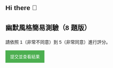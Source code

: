 ## Hi there 👋

<!--
**peicheL2/peicheL2** is a ✨ _special_ ✨ repository because its `README.md` (this file) appears on your GitHub profile.

Here are some ideas to get you started:

- 🔭 I’m currently working on ...
- 🌱 I’m currently learning ...
- 👯 I’m looking to collaborate on ...
- 🤔 I’m looking for help with ...
- 💬 Ask me about ...
- 📫 How to reach me: ...
- 😄 Pronouns: ...
- ⚡ Fun fact: ...
-->
<!DOCTYPE html>
<html lang="zh-Hant">
<head>
<meta charset="UTF-8">
<title>幽默風格簡易測驗</title>
<style>
 body { font-family: Arial, sans-serif; margin: 20px; line-height: 1.6; }
 .question { margin-bottom: 15px; }
 .btn { padding: 10px 15px; background-color: #4CAF50; color: white; border: none; cursor: pointer; }
 .btn:hover { background-color: #45a049; }
 .result { margin-top: 20px; font-weight: bold; }
</style>
</head>
<body>
<h2>幽默風格簡易測驗（8 題版）</h2>
<p>請依照 1（非常不同意）到 5（非常同意）進行評分。</p>
<div id="quiz"></div>
<button class="btn" onclick="calculateScore()">提交並查看結果</button>
<div class="result" id="result"></div>
<script>
const questions = [
 "我常用幽默讓氣氛更輕鬆。",
 "即使情況不順，我也能找到讓自己笑的方法。",
 "我喜歡用玩笑來揶揄或取笑別人。",
 "我常自嘲讓別人笑，即使對我形象不好。",
 "我喜歡用笑話來打開話題，讓人更容易親近。",
 "當我情緒低落時，幽默能幫我恢復心情。",
 "我有時會用諷刺來指出別人的缺點。",
 "我會用取笑自己的方式讓人覺得我好相處。"
];
const quizDiv = document.getElementById('quiz');
questions.forEach((q, i) => {
 let html = `<div class='question'>${i+1}. ${q}<br>`;
 for (let score = 1; score <= 5; score++) {
   html += `<label><input type='radio' name='q${i}' value='${score}'>${score}</label> `;
 }
 html += '</div>';
 quizDiv.innerHTML += html;
});
function calculateScore() {
 let scores = { affiliative: 0, selfEnhancing: 0, aggressive: 0, selfDefeating: 0 };
 let mapping = {
   0: 'affiliative',
   1: 'selfEnhancing',
   2: 'aggressive',
   3: 'selfDefeating',
   4: 'affiliative',
   5: 'selfEnhancing',
   6: 'aggressive',
   7: 'selfDefeating'
 };
 for (let i = 0; i < 8; i++) {
   let val = document.querySelector(`input[name='q${i}']:checked`);
   if (!val) {
     alert('請完成所有題目！');
     return;
   }
   scores[mapping[i]] += parseInt(val.value);
 }
 let resultText = `親和型: ${scores.affiliative}\n自我提升型: ${scores.selfEnhancing}\n攻擊型: ${scores.aggressive}\n自我貶抑型: ${scores.selfDefeating}`;
 document.getElementById('result').innerText = resultText;
}
</script>
</body>
</html>
